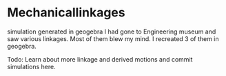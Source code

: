 # Mechanicallinkages
simulation generated in geogebra
I had gone to Engineering museum and saw various linkages. Most of them blew my mind. I recreated 3 of them in geogebra.

Todo:
Learn about more linkage and derived motions and commit simulations here.
